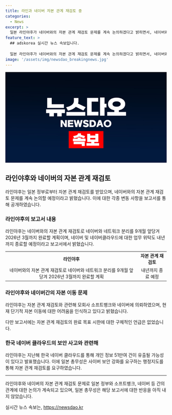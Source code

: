 ```yaml
---
title: 라인과 네이버 자본 관계 재검토 중
categories:
  - News
excerpt: >
  일본 라인야후가 네이버와의 자본 관계 재검토 문제를 계속 논의하겠다고 밝히면서, 네이버와의 네트워크 분리 일정을 9개월 앞당겨 2026년 3월까지 완료할 계획을 제출했다. 또한, 네이버와 네이버클라우드에 대한 업무 위탁 종료일을 내년까지로 설정하였으며, 자본 관계 재검토 문제와 관련하여 소프트뱅크와 네이버에 의뢰했다고 전했다. 라인야후의 이야기는 국제적인 협상과 소프트뱅크의 지분 인수 협상으로 논란을 불러일으키고 있으며, 이에 대한 일본 총무성의 반응은 아직 알려지지 않았다.
feature_text: >
  ## adskorea 실시간 뉴스 속보입니다.

  일본 라인야후가 네이버와의 자본 관계 재검토 문제를 계속 논의하겠다고 밝히면서, 네이버와의 네트워크 분리 일정을 9개월 앞당겨 2026년 3월까지 완료할 계획을 제출했다. 또한, 네이버와 네이버클라우드에 대한 업무 위탁 종료일을 내년까지로 설정하였으며, 자본 관계 재검토 문제와 관련하여 소프트뱅크와 네이버에 의뢰했다고 전했다. 라인야후의 이야기는 국제적인 협상과 소프트뱅크의 지분 인수 협상으로 논란을 불러일으키고 있으며, 이에 대한 일본 총무성의 반응은 아직 알려지지 않았다.
image: '/assets/img/newsdao_breakingnews.jpg'
---
```


<p><img src="/assets/img/newsdao_breakingnews.jpg" alt="adskorea 속보" /></p>

<h2 data-ke-size="size26">라인야후와 네이버의 자본 관계 재검토</h2>

<p data-ke-size="size16">라인야후는 일본 정부로부터 자본 관계 재검토를 받았으며, 네이버와의 자본 관계 재검토 문제를 계속 논의할 예정이라고 밝혔습니다. 이에 대한 각종 변동 사항을 보고서를 통해 공개하였습니다.</p>

<h3>라인야후의 보고서 내용</h3>

<p data-ke-size="size16">라인야후는 네이버와의 자본 관계 재검토로 네이버와 네트워크 분리를 9개월 앞당겨 2026년 3월까지 완료할 계획이며, 네이버 및 네이버클라우드에 대한 업무 위탁도 내년까지 종료할 예정이라고 보고서에서 밝혔습니다.</p>

<table>
    <tr>
        <td style="text-align: center; height: 17px;"><b>라인야후</b></td>
        <td style="text-align: center; height: 17px;"><b>자본 관계 재검토</b></td>
    </tr>
    <tr>
        <td style="text-align: center; height: 17px;">네이버와의 자본 관계 재검토로 네이버와 네트워크 분리를 9개월 앞당겨 2026년 3월까지 완료할 계획</td>
        <td style="text-align: center; height: 17px;">내년까지 종료 예정</td>
    </tr>
</table>

<h3>라인야후와 네이버간의 자본 이동 문제</h3>

<p data-ke-size="size16">라인야후는 자본 관계 재검토와 관련해 모회사 소프트뱅크와 네이버에 의뢰하였으며, 현재 단기적 자본 이동에 대한 어려움을 인식하고 있다고 밝혔습니다.</p>

<p data-ke-size="size16">다만 보고서에는 자본 관계 재검토의 완료 목표 시한에 대한 구체적인 언급은 없었습니다.</p>

<h3>한국 네이버 클라우드의 보안 사고와 관련해</h3>

<p data-ke-size="size16">라인야후는 지난해 한국 네이버 클라우드를 통해 개인 정보 51만여 건이 유출될 가능성이 있다고 발표했습니다. 이에 일본 총무성은 사이버 보안 강화를 요구하는 행정지도를 통해 자본 관계 재검토를 요구하였습니다.</p>

<hr data-ke-size="size16">

<p data-ke-size="size16">라인야후와 네이버의 자본 관계 재검토 문제로 일본 정부와 소프트뱅크, 네이버 등 간의 관계에 대한 논의가 계속되고 있으며, 일본 총무성은 해당 보고서에 대한 반응을 아직 내지 않았습니다.</p>
실시간 뉴스 속보는, <a href="https://newsdao.kr" rel="dofollow">https://newsdao.kr</a>


